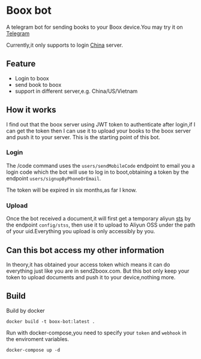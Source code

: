 # Boox bot
A telegram bot for sending books to your Boox device.You may try it on [Telegram](https://t.me/Boox_sync_bot)

Currently,it only supports to login [China](https://send2boox.com/) server.

## Feature

* Login to boox
* send book to boox
* support in different server,e.g. China/US/Vietnam

## How it works

I find out that the boox server using JWT token to authenticate after login,if I can get the token then I can use it to upload your books to the boox server and push it to your server.
This is the starting point of this bot.

### Login

The /code command uses the `users/sendMobileCode` endpoint to email you a login code which the bot will use to log in to boot,obtaining a token by the endpoint `users/signupByPhoneOrEmail`.

The token will be expired in six months,as far I know.

### Upload

Once the bot received a document,it will first get a temporary aliyun [sts](https://help.aliyun.com/document_detail/410749.html) by the endpoint `config/stss`, 
then use it to upload to Aliyun OSS under the path of your uid.Everything you upload is only accessibly by you.


## Can this bot access my other information

In theory,it has obtained your access token which means it can do everything just like you are in send2boox.com.
But this bot only keep your token to upload documents and push it to your device,nothing more.

## Build
Build by docker

    docker build -t boox-bot:latest .

Run with docker-compose,you need to specify your `token` and `webhook` in the enviroment variables.

    docker-compose up -d

